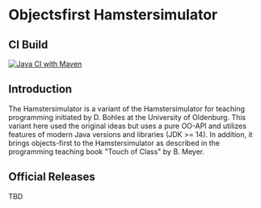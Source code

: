 # Objectsfirst Hamstersimulator

## CI Build
[![Java CI with Maven](https://github.com/SQAHamster/plain-java-hamster/actions/workflows/maven.yml/badge.svg)](https://github.com/SQAHamster/plain-java-hamster/actions/workflows/maven.yml)

## Introduction

The Hamstersimulator is a variant of the Hamstersimulator for teaching programming initiated by D. Bohles at the University of Oldenburg. This variant here used the original ideas but uses a pure OO-API and utilizes features of modern Java versions and libraries (JDK >= 14). In addition, it brings objects-first to the Hamstersimulator as described in the programming teaching book "Touch of Class" by B. Meyer. 

## Official Releases

TBD

